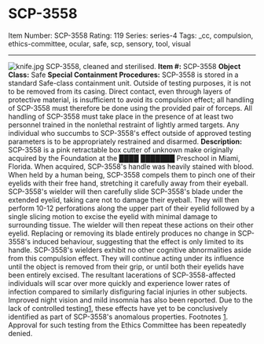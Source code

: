 # SCP-3558
Item Number: SCP-3558
Rating: 119
Series: series-4
Tags: _cc, compulsion, ethics-committee, ocular, safe, scp, sensory, tool, visual

---

![knife.jpg](https://scp-wiki.wdfiles.com/local--files/scp-3558/knife.jpg)
SCP-3558, cleaned and sterilised.
**Item #:** SCP-3558
**Object Class:** Safe
**Special Containment Procedures:** SCP-3558 is stored in a standard Safe-class containment unit. Outside of testing purposes, it is not to be removed from its casing. Direct contact, even through layers of protective material, is insufficient to avoid its compulsion effect; all handling of SCP-3558 must therefore be done using the provided pair of forceps.
All handling of SCP-3558 must take place in the presence of at least two personnel trained in the nonlethal restraint of lightly armed targets. Any individual who succumbs to SCP-3558's effect outside of approved testing parameters is to be appropriately restrained and disarmed.
**Description:** SCP-3558 is a pink retractable box cutter of unknown make originally acquired by the Foundation at the ████ ███████ Preschool in Miami, Florida. When acquired, SCP-3558's handle was heavily stained with blood.
When held by a human being, SCP-3558 compels them to pinch one of their eyelids with their free hand, stretching it carefully away from their eyeball. SCP-3558's wielder will then carefully slide SCP-3558's blade under the extended eyelid, taking care not to damage their eyeball. They will then perform 10-12 perforations along the upper part of their eyelid followed by a single slicing motion to excise the eyelid with minimal damage to surrounding tissue. The wielder will then repeat these actions on their other eyelid.
Replacing or removing its blade entirely produces no change in SCP-3558's induced behaviour, suggesting that the effect is only limited to its handle. SCP-3558's wielders exhibit no other cognitive abnormalities aside from this compulsion effect. They will continue acting under its influence until the object is removed from their grip, or until both their eyelids have been entirely excised.
The resultant lacerations of SCP-3558-affected individuals will scar over more quickly and experience lower rates of infection compared to similarly disfiguring facial injuries in other subjects. Improved night vision and mild insomnia has also been reported. Due to the lack of controlled testing[1](javascript:;), these effects have yet to be conclusively identified as part of SCP-3558's anomalous properties.
Footnotes
[1](javascript:;). Approval for such testing from the Ethics Committee has been repeatedly denied.